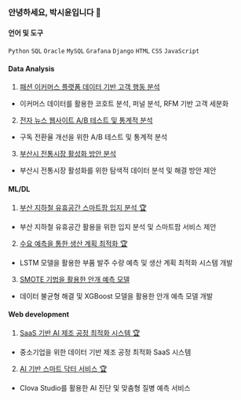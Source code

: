 ### 안녕하세요, 박시윤입니다 👋

#### 언어 및 도구
`Python` `SQL` `Oracle` `MySQL` `Grafana` `Django` `HTML` `CSS` `JavaScript`

#### Data Analysis
1. [패션 이커머스 플랫폼 데이터 기반 고객 행동 분석](https://github.com/s53uni/e-commerce)
- 이커머스 데이터를 활용한 코호트 분석, 퍼널 분석, RFM 기반 고객 세분화

2. [전자 뉴스 웹사이트 A/B 테스트 및 통계적 분석](https://github.com/s53uni/abtest-project)
- 구독 전환율 개선을 위한 A/B 테스트 및 통계적 분석

3. [부산시 전통시장 활성화 방안 분석](https://github.com/s53uni/traditional-market)
- 부산시 전통시장 활성화를 위한 탐색적 데이터 분석 및 해결 방안 제안

#### ML/DL
1. [부산 지하철 유휴공간 스마트팜 입지 분석 🏆](https://github.com/s53uni/metro-farm)
- 부산 지하철 유휴공간 활용을 위한 입지 분석 및 스마트팜 서비스 제안

2. [수요 예측을 통한 생산 계획 최적화 🏆](https://github.com/s53uni/prod-planning)
- LSTM 모델을 활용한 부품 발주 수량 예측 및 생산 계획 최적화 시스템 개발

3. [SMOTE 기법을 활용한 안개 예측 모델](https://github.com/s53uni/weather-fog)
- 데이터 불균형 해결 및 XGBoost 모델을 활용한 안개 예측 모델 개발

#### Web development
1. [SaaS 기반 AI 제조 공정 최적화 시스템 🏆](https://github.com/s53uni/isix-project)
- 중소기업을 위한 데이터 기반 제조 공정 최적화 SaaS 시스템

2. [AI 기반 스마트 닥터 서비스 🏆](https://github.com/s53uni/smart-doctor)
- Clova Studio를 활용한 AI 진단 및 맞춤형 질병 예측 서비스
